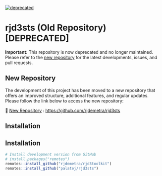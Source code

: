 
<!-- README.md is generated from README.Rmd. Please edit that file -->

[![deprecated](http://badges.github.io/stability-badges/dist/deprecated.svg)](http://github.com/badges/stability-badges)

# rjd3sts (Old Repository) \[DEPRECATED\]

**Important:** This repository is now deprecated and no longer
maintained. Please refer to the [new
repository](https://github.com/rjdemetra/rjd3sts) for the latest
developments, issues, and pull requests.

## New Repository

The development of this project has been moved to a new repository that
offers an improved structure, additional features, and regular updates.
Please follow the link below to access the new repository:

🔗 [New Repository](https://github.com/rjdemetra/rjd3sts) :
<https://github.com/rjdemetra/rjd3sts>

## Installation

## Installation

``` r
# Install development version from GitHub
# install.packages("remotes")
remotes::install_github("rjdemetra/rjd3toolkit")
remotes::install_github("palatej/rjd3sts")
```
